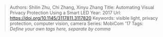 > Authors: Shilin Zhu, Chi Zhang, Xinyu Zhang
> Title: Automating Visual Privacy Protection Using a Smart LED
> Year: 2017
> Url: https://doi.org/10.1145/3117811.3117820
> Keywords: visible light, privacy protection, computer vision, camera
> Series: MobiCom '17
> Tags: *Define your own tags here, separate by comma*